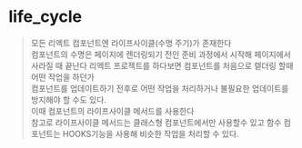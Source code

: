 # life_cycle
>모든 리엑트 컴포넌트엔 라이프사이클(수명 주기)가 존재한다  
>컴포넌트의 수명은 페이지에 렌더링되기 전인 준비 과정에서 시작해 페이지에서 사라질 때 끝난다
>리엑트 프로젝트를 하다보면 컴포넌트를 처음으로 렡더링 할때 어떤 작업을 하던가  
>컴포넌트를 업데이트하기 전후로 어떤 작업을 처리하거나 불필요한 업데이트를 방지해야 할 수도 있다.  
>이때 컴포넌트의 라이프사이클 메서드를 사용한다  
>참고로 라이프사이클 메서드는 클래스형 컴포넌트에서만 사용할수 있고 함수 컴포넌트는 HOOKS기능을 사용해 비슷한 작업을 처리할 수 있다.
